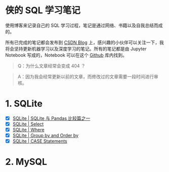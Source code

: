 # 侠的 SQL 学习笔记

使用博客来记录自己的 SQL 学习过程，笔记是通过网络、书籍以及自我总结而成的。

所有已完成的笔记都会发布到 [CSDN Blog](https://blog.csdn.net/weixin_45488228) 上，感兴趣的小伙伴可以关注一下，我将会坚持更新机器学习以及深度学习的笔记。所有的笔记都是由 Jupyter Notebook 写成的，Notebook 可以在这个 [Github](https://github.com/X1AOX1A/SQL_Notes) 库内找到。

>Q：为什么文章经常会变成 404 ？ 

>A：因为我会经常更新以前的文章，而修改过的文章需要一段时间进行审核。

# 1. SQLite

- [x] [SQLite | SQLite 与 Pandas 比较篇之一](https://blog.csdn.net/weixin_45488228/article/details/104450751)
- [x] [SQLite | Select](https://blog.csdn.net/weixin_45488228/article/details/104336824)
- [x] [SQLite | Where](https://blog.csdn.net/weixin_45488228/article/details/104377915)
- [x] [SQLite | Group by and Order by](https://blog.csdn.net/weixin_45488228/article/details/104436653)
- [x] [SQLite | CASE Statements](https://blog.csdn.net/weixin_45488228/article/details/104480537)

# 2. MySQL

